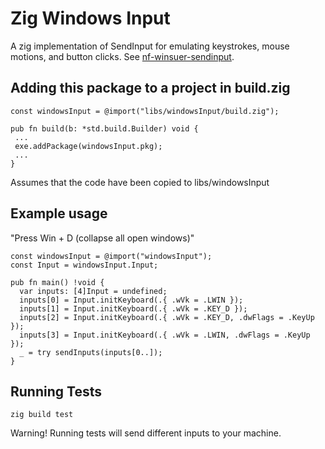 
# Zig Windows Input
A zig implementation of SendInput for emulating keystrokes, mouse motions, and button clicks. 
See [nf-winsuer-sendinput](https://learn.microsoft.com/nb-no/windows/win32/api/winuser/nf-winuser-sendinput).

## Adding this package to a project in build.zig

```zig
const windowsInput = @import("libs/windowsInput/build.zig");

pub fn build(b: *std.build.Builder) void {
 ...
 exe.addPackage(windowsInput.pkg);
 ...
}
```

Assumes that the code have been copied to libs/windowsInput

## Example usage
"Press Win + D (collapse all open windows)"

```zig
const windowsInput = @import("windowsInput");
const Input = windowsInput.Input;

pub fn main() !void {
  var inputs: [4]Input = undefined;
  inputs[0] = Input.initKeyboard(.{ .wVk = .LWIN });
  inputs[1] = Input.initKeyboard(.{ .wVk = .KEY_D });
  inputs[2] = Input.initKeyboard(.{ .wVk = .KEY_D, .dwFlags = .KeyUp });
  inputs[3] = Input.initKeyboard(.{ .wVk = .LWIN, .dwFlags = .KeyUp });
  _ = try sendInputs(inputs[0..]);
}
```

## Running Tests

```zig
zig build test
```

Warning! Running tests will send different inputs to your machine.
